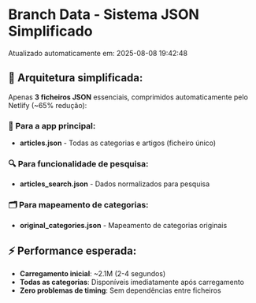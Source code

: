 # Branch Data - Sistema JSON Simplificado
Atualizado automaticamente em: 2025-08-08 19:42:48

## 🎯 Arquitetura simplificada:
Apenas **3 ficheiros JSON** essenciais, comprimidos automaticamente pelo Netlify (~65% redução):

### 📱 Para a app principal:
- **articles.json** - Todas as categorias e artigos (ficheiro único)

### 🔍 Para funcionalidade de pesquisa:
- **articles_search.json** - Dados normalizados para pesquisa

### 🗂️ Para mapeamento de categorias:
- **original_categories.json** - Mapeamento de categorias originais

## ⚡ Performance esperada:
- **Carregamento inicial**: ~2.1M (2-4 segundos)
- **Todas as categorias**: Disponíveis imediatamente após carregamento
- **Zero problemas de timing**: Sem dependências entre ficheiros
